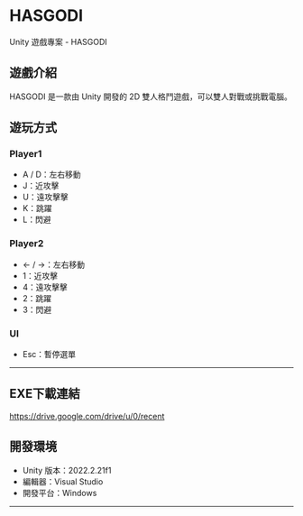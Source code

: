 # HASGODI

Unity 遊戲專案 - HASGODI

## 遊戲介紹

HASGODI 是一款由 Unity 開發的 2D 雙人格鬥遊戲，可以雙人對戰或挑戰電腦。

## 遊玩方式

### Player1
- A / D：左右移動  
- J：近攻擊  
- U：遠攻擊擊
- K：跳躍  
- L：閃避
### Player2
- <- / ->：左右移動  
- 1：近攻擊  
- 4：遠攻擊擊
- 2：跳躍  
- 3：閃避

### UI
- Esc：暫停選單
---

## EXE下載連結
https://drive.google.com/drive/u/0/recent
## 開發環境

- Unity 版本：2022.2.21f1
- 編輯器：Visual Studio
- 開發平台：Windows

---


